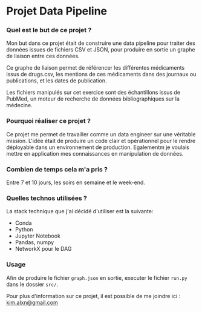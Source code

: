 # Projet Data Pipeline

### Quel est le but de ce projet ?

Mon but dans ce projet était de construire une data pipeline pour traiter des données issues de fichiers CSV et JSON, pour produire en sortie un graphe de liaison entre ces données.

Ce graphe de liaison permet de référencer les différentes médicaments issus de drugs.csv, les mentions de ces médicaments dans des journaux ou publications, et les dates de publication.

Les fichiers manipulés sur cet exercice sont des échantillons issus de PubMed, un moteur de recherche de données bibliographiques sur la médecine.

### Pourquoi réaliser ce projet ?
 
Ce projet me permet de travailler comme un data engineer sur une véritable mission. L'idée était de produire un code clair et opérationnel pour le rendre déployable dans un environnement de production. Egalementm je voulais mettre en application mes connaissances en manipulation de données.

### Combien de temps cela m'a pris ?

Entre 7 et 10 jours, les soirs en semaine et le week-end.

### Quelles technos utilisées ?

La stack technique que j'ai décidé d'utiliser est la suivante:

- Conda
- Python
- Jupyter Notebook
- Pandas, numpy
- NetworkX pour le DAG

### Usage

Afin de produire le fichier ``graph.json`` en sortie, executer le fichier `run.py` dans le dossier `src/`.
 

Pour plus d'information sur ce projet, il est possible de me joindre ici : kim.alxn@gmail.com
